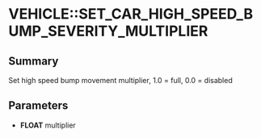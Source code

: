 # VEHICLE::SET_CAR_HIGH_SPEED_BUMP_SEVERITY_MULTIPLIER

## Summary
Set high speed bump movement multiplier, 1.0 = full, 0.0 = disabled

## Parameters
* **FLOAT** multiplier